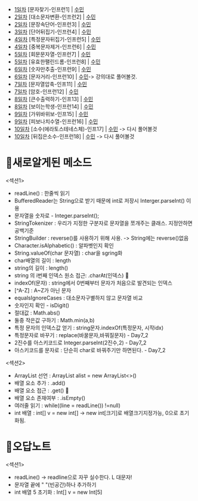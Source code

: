 * [1일차](Day1) [문자찾기-인프런1] | [수민](Day1.java) 
* [2일차](Day2_1) [대소문자변환-인프런2] | [수민](Day2_1.java) 
* [2일차](Day2_2) [문장속단어-인프런3] | [수민](Day2_2.java) 
* [3일차](Day3) [단어뒤집기-인프런4] | [수민](Day3.java) 
* [4일차](Day4_1) [특정문자뒤집기-인프런5] | [수민](Day4_1) 
* [4일차](Day4_2) [중복문자제거-인프런6] | [수민](Day4_2) 
* [5일차](Day5_1) [회문문자열-인프런7] | [수민](Day5_1) 
* [5일차](Day5_2) [유효한팰린드롬-인프런8] | [수민](Day5_2) 
* [6일차](Day6_1) [숫자만추출-인프런9] | [수민](Day6_1) 
* [6일차](Day6_2) [문자거리-인프런10] | [수민](Day6_2)-> 강의대로 풀어볼것.
* [7일차](Day7_1) [문자열압축-인프11] | [수민](Day7_1) 
* [7일차](Day7_2) [암호-인프런12] | [수민](Day7_2)
* [8일차](Day8_1) [큰수출력하기-인프13] | [수민](Day8_1) 
* [8일차](Day8_2) [보이는학생-인프런14] | [수민](Day8_2)
* [9일차](Day9_1) [가위바위보-인프15] | [수민](Day9_1) 
* [9일차](Day9_2) [피보나치수열-인프런16] | [수민](Day9_2)
* [10일차](Day10_1) [소수(에라토스테네스체)-인프17] | [수민](Day10_1) -> 다시 풀어볼것
* [10일차](Day10_2) [뒤집은소수-인프런18] | [수민](/Day10_2) -> 다시 풀어볼것

# 🍭새로알게된 메소드
<섹션1>
* readLine() : 한줄씩 읽기
* BufferedReader는 String으로 받기 때문에 int로 저장시 Interger.parseInt() 이용
* 문자열을 숫자로 - Integer.parseInt();
* StringTokenizer : 우리가 지정한 구분자로 문자열을 쪼개주는 클래스. 지정안하면 공백기준
* StringBuilder : reverse()를 사용하기 위해 사용. -> String에는 reverse()없음
* Character.isAlphabetic() : 알파벳인지 확인
* String.valueOf(char 문자열) : char을 sgring화
* char배열의 길이 : length
* string의 길이 : length()
* string 의 i번째 인덱스 원소 접근: .charAt(인덱스) 🌟
* indexOf(문자) : string에서 0번째부터 문자가 처음으로 발견되는 인덱스
* [^A-Z] : A~Z가 아닌 문자
* equalsIgnoreCases : 대소문자구별하지 않고 문자열 비교
* 숫자인지 확인 - isDigit()
* 절대값 : Math.abs()
* 둘중 작은값 구하기 : Math.min(a,b)
* 특정 문자의 인덱스값 얻기 : string문자.indexOf(특정문자, 시작idx)
* 특정문자로 바꾸기 : replace(바꿀문자,바꿔질문자) - Day7_2
* 2진수를 아스키코드로 Integer.parseInt(2진수,2) - Day7_2
* 아스키코드를 문자로 : 단순히 char로 바꿔주기만 하면된다. - Day7_2

<섹션2>
* ArrayList 선언 :  ArrayList<Integer> alist = new ArrayList<>()
* 배열 요소 추가 : .add()
* 배열 요소 접근 : .get() 🌟
* 배열 요소 존재여부 : .isEmpty()
* 여러줄 읽기 : while((line = readLine()) !=null)
* int 배열 : int[] v = new int[] -> new int[크기]로 배열크기지정가능, 0으로 초기화됨. 

# 🐳오답노트
<섹션1>
* readLine() -> readline으로 자꾸 실수한다. L 대문자!
* 문자열 끝에 " "(빈공간)하나 추가하기 
* int 배열 5 초기화 : Int[] v = new Int[5]

